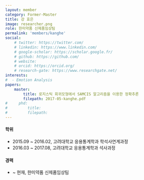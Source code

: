 ```yaml
---
layout: member
category: Former-Master
title: 강 효은
image: researcher.png
role: 한미약품 신제품임상팀
permalink: 'members/kanghe'
social:
    # twitter: https://twitter.com/
    # linkedin: https://www.linkedin.com/
    # google-scholar: https://scholar.google.fr/
    # github: https://github.com/
    # website:
    # orcid: https://orcid.org/
    # research-gate: https://www.researchgate.net/
interests:
#  - Emotion Analysis
papers:
    master:
        title: 로지스틱 회귀모형에서 SAMCIS 알고리즘을 이용한 정확추론
        filepath: 2017-05-kanghe.pdf
#     phd:
#         title:
#         filepath:
---
```


#### 학위
* 2015.09 ~ 2016.02, 고려대학교 응용통계학과 학석사연계과정
* 2016.03 ~ 2017.08, 고려대학교 응용통계학과 석사과정

#### 경력
* ~ 현재, 한미약품 신제품임상팀
